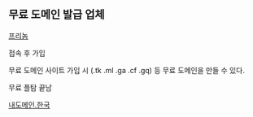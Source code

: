 ## 무료 도메인 발급 업체

[프리놈](https://www.freenom.com/en/index.html?lang=en)

접속 후 가입

무료 도메인 사이트 가입 시 (.tk .ml .ga .cf .gq) 등 무료 도메인을 만들 수 있다.

무료 플탐 끝남

[내도메인.한국](https://xn--220b31d95hq8o.xn--3e0b707e/)
